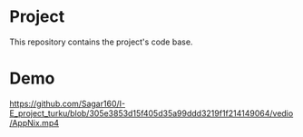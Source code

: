 # Project
This repository contains the project's code base.

# Demo
https://github.com/Sagar160/I-E_project_turku/blob/305e3853d15f405d35a99ddd3219f1f214149064/vedio/AppNix.mp4
